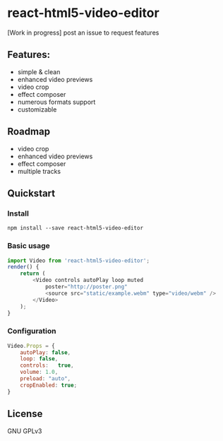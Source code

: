 # react-html5-video-editor

[Work in progress]
post an issue to request features 
<!--![preview](preview.jpg)-->
<!--[demo](https://github.com/)-->

## Features:
 - simple & clean
 - enhanced video previews
 - video crop
 - effect composer
 - numerous formats support
 - customizable

## Roadmap
 - video crop
 - enhanced video previews
 - effect composer
 - multiple tracks

## Quickstart
### Install
```
npm install --save react-html5-video-editor
```

### Basic usage
```javascript
import Video from 'react-html5-video-editor';
render() {
    return (
        <Video controls autoPlay loop muted
            poster="http://poster.png"
            <source src="static/example.webm" type="video/webm" />
        </Video>
    );
}
```

### Configuration
```javascript
Video.Props = {
	autoPlay: false,
	loop: false,
	controls:	true,
	volume:	1.0,
	preload: "auto",
	cropEnabled: true;
}
```

## License
GNU GPLv3
